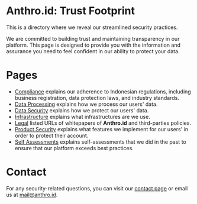 # Anthro.id: Trust Footprint
This is a directory where we reveal our streamlined security practices.

We are committed to building trust and maintaining transparency in our platform. This page is designed to provide you with the information and assurance you need to feel confident in our ability to protect your data.

# Pages
- [Compliance](/en-US/TRUST-FOOTPRINT/READ-ONLY/COMPLIANCE.md) explains our adherence to Indonesian regulations, including business registration, data protection laws, and industry standards.
- [Data Processing](/en-US/TRUST-FOOTPRINT/READ-ONLY/DATA-PROCESSING.md) explains how we process our users' data.
- [Data Security](/en-US/TRUST-FOOTPRINT/READ-ONLY/DATA-SECURITY.md) explains how we protect our users' data.
- [Infrastructure](/en-US/TRUST-FOOTPRINT/READ-ONLY/INFRASTRUCTURE.md) explains what infrastructures are we use.
- [Legal](/en-US/TRUST-FOOTPRINT/READ-ONLY/LEGAL.md) listed URLs of whitepapers of **Anthro.id** and third-parties policies.
- [Product Security](/en-US/TRUST-FOOTPRINT/READ-ONLY/PRODUCT-SECURITY.md) explains what features we implement for our users' in order to protect their account.
- [Self Assessments](/en-US/TRUST-FOOTPRINT/READ-ONLY/SELF-ASSESSMENTS.md) explains self-assessments that we did in the past to ensure that our platform exceeds best practices.

# Contact
For any security-related questions, you can visit our [contact page](https://anthro.id/contact) or email us at [mail@anthro.id](mailto:mail@anthro.id).